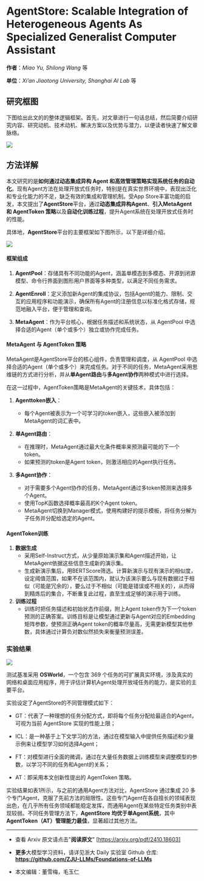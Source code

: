 # AgentStore: Scalable Integration of Heterogeneous Agents As Specialized Generalist Computer Assistant

**作者**：*Miao Yu, Shilong Wang* 等    

**单位**：*Xi’an Jiaotong University, Shanghai AI Lab* 等

## 研究框图

下图给出此文的的整体逻辑框架。首先，对文章进行一句话总结，然后简要介绍研究内容、研究动机、技术动机、解决方案以及优势与潜力，以便读者快速了解文章脉络。

![](https://fastly.jsdelivr.net/gh/bucketio/img15@main/2024/11/03/1730629912408-eb1c94ae-600a-4c52-9a5c-223e064fd121.png)

## 方法详解

本文研究的是**如何通过动态集成异构 Agent 和高效管理策略实现系统任务的自动化**。现有Agent方法在处理开放式任务时，特别是在真实世界环境中，表现出泛化和专业化能力的不足，缺乏有效的集成和管理机制。受App Store丰富功能的启发，本文提出了**AgentStore**平台，通过**动态集成异构Agent**、**引入MetaAgent 和 AgentToken 策略**以及**自动化训练过程**，提升Agent系统在处理开放式任务时的性能。

具体地，**AgentStore**平台的主要框架如下图所示，以下是详细介绍。

![](https://fastly.jsdelivr.net/gh/bucketio/img9@main/2024/11/01/1730444796401-4106a8e0-dfe0-4284-8bd4-a030daeb3ebd.png)

#### 框架组成

1. **AgentPool**：存储具有不同功能的Agent，涵盖单模态到多模态、开源到闭源模型、命令行界面到图形用户界面等多种类型，以满足不同任务需求。

2. **AgentEnroll**：定义添加新Agent的集成协议，包括Agent的能力、限制、交互的应用程序和功能演示，确保所有Agent的注册信息以标准化格式存储，规范地融入平台，便于管理和查询。

3. **MetaAgent**：作为平台核心，根据任务描述和系统状态，从 AgentPool 中选择合适的Agent（单个或多个）独立或协作完成任务。

#### MetaAgent 与 AgentToken 策略

MetaAgent是AgentStore平台的核心组件，负责管理和调度，从 AgentPool 中选择合适的Agent（单个或多个）来完成任务。对于不同的任务，MetaAgent采用思维链的方式进行分析，并从**单Agent路由**与**多Agent协作**两种模式中进行选择。

在这一过程中，AgentToken策略是MetaAgent的关键技术，具体包括：

1. **Agenttoken嵌入**：

   - 每个Agent被表示为一个可学习的token嵌入，这些嵌入被添加到MetaAgent的词汇表中。

2. **单Agent路由**：
   - 在推理时，MetaAgent通过最大化条件概率来预测最可能的下一个token。
   - 如果预测的token是Agent token，则激活相应的Agent执行任务。

3. **多Agent协作**：
   - 对于需要多个Agent协作的任务，MetaAgent通过多token预测来选择多个Agent。
   - 使用TopK函数选择概率最高的K个Agent token。
   - MetaAgent切换到Manager模式，使用构建好的提示模板，将任务分解为子任务并分配给选定的Agent。

#### AgentToken训练

1. **数据生成**
   - 采用Self-Instruct方式，从少量原始演示集和Agent描述开始，让MetaAgent依据这些信息生成新的演示集。
   - 生成新演示集后，用BERTScore筛选。计算新演示与现有演示的相似度，设定阈值范围，如果不在该范围内，就认为该演示要么与现有数据过于相似（可能是冗余的），要么过于不相似（可能是错误或不相关的），从而得到精炼后的集合，不断重复此过程，直至生成足够的演示用于训练。
2. **训练过程**
   - 训练时把任务描述和初始状态作前缀，附上Agent token作为下一个token预测的正确答案。训练目标是让模型通过更新与Agent对应的Embedding矩阵参数，使预测正确Agent token的概率尽量高，无需更新模型其他参数，具体通过计算负对数似然损失来衡量预测误差。

### 实验结果

![](https://fastly.jsdelivr.net/gh/bucketio/img10@main/2024/11/01/1730444831381-06bf89af-2779-4d3a-9fa3-806a79356300.png)

测试基准采用 **OSWorld**，一个包含 369 个任务的可扩展真实环境，涉及真实的网络和桌面应用程序，用于评估计算机Agent处理开放域任务的能力，是实验的主要平台。

实验设定了AgentStore的不同管理模式如下：

- GT：代表了一种理想的任务分配方式，即将每个任务分配给最适合的Agent，可视为当前 AgentStore 实现的性能上限；

- ICL：是一种基于上下文学习的方法，通过在模型输入中提供任务描述和少量示例来让模型学习如何选择Agent；

- FT：对模型进行全面的微调，通过在大量任务数据上训练模型来调整模型的参数，以学习不同的任务和Agent的关系；

- AT：即采用本文创新性提出的 AgentToken 策略。

实验结果如表1所示，与之前的通用Agent方法对比，AgentStore 通过集成 20 多个专门Agent，克服了先前方法的局限性。这些专门Agent在各自擅长的领域表现出色，在几乎所有任务领域都能稳定发挥，而通用Agent在某些特定任务类别中表现较弱。不同任务管理方法下，**AgentStore 均优于单Agent系统**，其中 **AgentToken（AT）管理能力最佳**，显著超过其他方法。

---

- 查看 Arxiv 原文请点击"**阅读原文**" [https://arxiv.org/pdf/2410.18603]

- **更多**大模型学习资料，请详见浙大 Daily 实验室 Github 仓库: 
  **https://github.com/ZJU-LLMs/Foundations-of-LLMs**
- 本文编辑：董雪梅，毛玉仁
